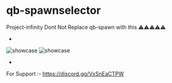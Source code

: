 # qb-spawnselector
Project-infinity
Dont Not Replace qb-spawn with this ⚠⚠⚠⚠⚠

*
![showcase](https://cdn.discordapp.com/attachments/980554127719432192/1024892828238745641/spawn_2.PNG)
![showcase](https://cdn.discordapp.com/attachments/980554127719432192/1024892828771438603/spawn.PNG)

*
For Support :- https://discord.gg/VxSnEaCTPW
